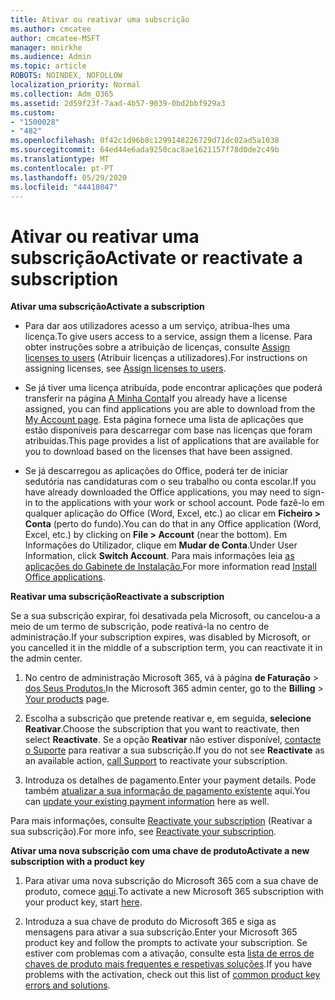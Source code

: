 ```yaml
---
title: Ativar ou reativar uma subscrição
ms.author: cmcatee
author: cmcatee-MSFT
manager: mnirkhe
ms.audience: Admin
ms.topic: article
ROBOTS: NOINDEX, NOFOLLOW
localization_priority: Normal
ms.collection: Adm_O365
ms.assetid: 2d59f23f-7aad-4b57-9039-0bd2bbf929a3
ms.custom:
- "1500028"
- "482"
ms.openlocfilehash: 0f42c1d96b8c1299148226729d71dc02ad5a1038
ms.sourcegitcommit: 64ed44e6ada9250cac8ae1621157f78d0de2c49b
ms.translationtype: MT
ms.contentlocale: pt-PT
ms.lasthandoff: 05/29/2020
ms.locfileid: "44418047"
---
```

# <a name="activate-or-reactivate-a-subscription"></a><span data-ttu-id="92941-102">Ativar ou reativar uma subscrição</span><span class="sxs-lookup"><span data-stu-id="92941-102">Activate or reactivate a subscription</span></span>

<span data-ttu-id="92941-103">**Ativar uma subscrição**</span><span class="sxs-lookup"><span data-stu-id="92941-103">**Activate a subscription**</span></span>

- <span data-ttu-id="92941-104">Para dar aos utilizadores acesso a um serviço, atribua-lhes uma licença.</span><span class="sxs-lookup"><span data-stu-id="92941-104">To give users access to a service, assign them a license.</span></span> <span data-ttu-id="92941-105">Para obter instruções sobre a atribuição de licenças, consulte [Assign licenses to users](https://docs.microsoft.com/microsoft-365/admin/manage/assign-licenses-to-users) (Atribuir licenças a utilizadores).</span><span class="sxs-lookup"><span data-stu-id="92941-105">For instructions on assigning licenses, see [Assign licenses to users](https://docs.microsoft.com/microsoft-365/admin/manage/assign-licenses-to-users).</span></span>

- <span data-ttu-id="92941-106">Se já tiver uma licença atribuída, pode encontrar aplicações que poderá transferir na página [A Minha Conta](https://portal.office.com/account/#installs)</span><span class="sxs-lookup"><span data-stu-id="92941-106">If you already have a license assigned, you can find applications you are able to download from the [My Account page](https://portal.office.com/account/#installs).</span></span> <span data-ttu-id="92941-107">Esta página fornece uma lista de aplicações que estão disponíveis para descarregar com base nas licenças que foram atribuídas.</span><span class="sxs-lookup"><span data-stu-id="92941-107">This page provides a list of applications that are available for you to download based on the licenses that have been assigned.</span></span>

- <span data-ttu-id="92941-108">Se já descarregou as aplicações do Office, poderá ter de iniciar sedutória nas candidaturas com o seu trabalho ou conta escolar.</span><span class="sxs-lookup"><span data-stu-id="92941-108">If you have already downloaded the Office applications, you may need to sign-in to the applications with your work or school account.</span></span> <span data-ttu-id="92941-109">Pode fazê-lo em qualquer aplicação do Office (Word, Excel, etc.) ao clicar em **Ficheiro > Conta** (perto do fundo).</span><span class="sxs-lookup"><span data-stu-id="92941-109">You can do that in any Office application (Word, Excel, etc.) by clicking on **File > Account** (near the bottom).</span></span> <span data-ttu-id="92941-110">Em Informações do Utilizador, clique em **Mudar de Conta**.</span><span class="sxs-lookup"><span data-stu-id="92941-110">Under User Information, click **Switch Account**.</span></span> <span data-ttu-id="92941-111">Para mais informações leia [as aplicações do Gabinete de Instalação.](https://docs.microsoft.com/microsoft-365/admin/setup/install-applications)</span><span class="sxs-lookup"><span data-stu-id="92941-111">For more information read [Install Office applications](https://docs.microsoft.com/microsoft-365/admin/setup/install-applications).</span></span>

<span data-ttu-id="92941-112">**Reativar uma subscrição**</span><span class="sxs-lookup"><span data-stu-id="92941-112">**Reactivate a subscription**</span></span>

<span data-ttu-id="92941-113">Se a sua subscrição expirar, foi desativada pela Microsoft, ou cancelou-a a meio de um termo de subscrição, pode reativá-la no centro de administração.</span><span class="sxs-lookup"><span data-stu-id="92941-113">If your subscription expires, was disabled by Microsoft, or you cancelled it in the middle of a subscription term, you can reactivate it in the admin center.</span></span>
  
1. <span data-ttu-id="92941-114">No centro de administração Microsoft 365, vá à página **de Faturação**  >  [dos Seus Produtos.](https://go.microsoft.com/fwlink/p/?linkid=842054)</span><span class="sxs-lookup"><span data-stu-id="92941-114">In the Microsoft 365 admin center, go to the **Billing** > [Your products](https://go.microsoft.com/fwlink/p/?linkid=842054) page.</span></span>

2. <span data-ttu-id="92941-115">Escolha a subscrição que pretende reativar e, em seguida, **selecione Reativar**.</span><span class="sxs-lookup"><span data-stu-id="92941-115">Choose the subscription that you want to reactivate, then select **Reactivate**.</span></span> <span data-ttu-id="92941-116">Se a opção **Reativar** não estiver disponível, [contacte o Suporte](https://docs.microsoft.com/microsoft-365/admin/contact-support-for-business-products) para reativar a sua subscrição.</span><span class="sxs-lookup"><span data-stu-id="92941-116">If you do not see **Reactivate** as an available action, [call Support](https://docs.microsoft.com/microsoft-365/admin/contact-support-for-business-products) to reactivate your subscription.</span></span>

3. <span data-ttu-id="92941-117">Introduza os detalhes de pagamento.</span><span class="sxs-lookup"><span data-stu-id="92941-117">Enter your payment details.</span></span> <span data-ttu-id="92941-118">Pode também [atualizar a sua informação de pagamento existente](https://docs.microsoft.com/microsoft-365/commerce/billing-and-payments/manage-payment-methods) aqui.</span><span class="sxs-lookup"><span data-stu-id="92941-118">You can [update your existing payment information](https://docs.microsoft.com/microsoft-365/commerce/billing-and-payments/manage-payment-methods) here as well.</span></span>

<span data-ttu-id="92941-119">Para mais informações, consulte [Reactivate your subscription](https://docs.microsoft.com/microsoft-365/commerce/subscriptions/reactivate-your-subscription) (Reativar a sua subscrição).</span><span class="sxs-lookup"><span data-stu-id="92941-119">For more info, see [Reactivate your subscription](https://docs.microsoft.com/microsoft-365/commerce/subscriptions/reactivate-your-subscription).</span></span>

<span data-ttu-id="92941-120">**Ativar uma nova subscrição com uma chave de produto**</span><span class="sxs-lookup"><span data-stu-id="92941-120">**Activate a new subscription with a product key**</span></span>

1. <span data-ttu-id="92941-121">Para ativar uma nova subscrição do Microsoft 365 com a sua chave de produto, comece [aqui](https://support.office.com/article/where-to-enter-your-office-product-key-0a82e5ae-739e-4b92-a6f4-2ec780c185db).</span><span class="sxs-lookup"><span data-stu-id="92941-121">To activate a new Microsoft 365 subscription with your product key, start [here](https://support.office.com/article/where-to-enter-your-office-product-key-0a82e5ae-739e-4b92-a6f4-2ec780c185db).</span></span>

2. <span data-ttu-id="92941-122">Introduza a sua chave de produto do Microsoft 365 e siga as mensagens para ativar a sua subscrição.</span><span class="sxs-lookup"><span data-stu-id="92941-122">Enter your Microsoft 365 product key and follow the prompts to activate your subscription.</span></span> <span data-ttu-id="92941-123">Se estiver com problemas com a ativação, consulte esta [lista de erros de chaves de produto mais frequentes e respetivas soluções](https://docs.microsoft.com/microsoft-365/commerce/product-key-errors-and-solutions).</span><span class="sxs-lookup"><span data-stu-id="92941-123">If you have problems with the activation, check out this list of [common product key errors and solutions](https://docs.microsoft.com/microsoft-365/commerce/product-key-errors-and-solutions).</span></span>
